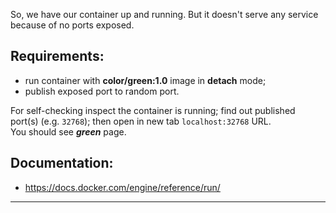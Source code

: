 
So, we have our container up and running. But it doesn't serve any service because of no ports exposed.

## Requirements:
- run container with **color/green:1.0** image in **detach** mode;
- publish exposed port to random port.  

For self-checking inspect the container is running; find out published port(s) (e.g. `32768`); then open in new tab `localhost:32768` URL.  
You should see **_green_** page.  

## Documentation:
- https://docs.docker.com/engine/reference/run/

---
